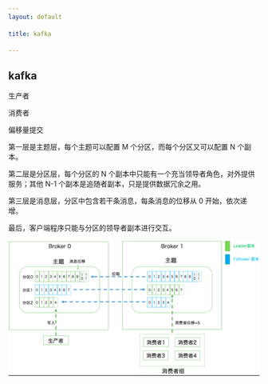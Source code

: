 ```yaml
---
layout: default

title: kafka

---
```


## kafka

生产者

消费者

偏移量提交



第一层是主题层，每个主题可以配置 M 个分区，而每个分区又可以配置 N 个副本。

第二层是分区层，每个分区的 N 个副本中只能有一个充当领导者角色，对外提供服务；其他 N-1 个副本是追随者副本，只是提供数据冗余之用。

第三层是消息层，分区中包含若干条消息，每条消息的位移从 0 开始，依次递增。

最后，客户端程序只能与分区的领导者副本进行交互。

![image-20191025140100157](https://github.com/garydai/garydai.github.com/raw/master/_posts/pic/image-20191025140100157.png)